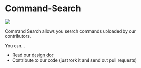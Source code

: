 # Command-Search

![](http://g.recordit.co/xJ9CiBjy1G.gif)

Command Search allows you search commands uploaded by our contributors.

You can...

- Read our [design doc](https://github.com/heronyang/command-search/wiki/Design-Doc)
- Contribute to our code (just fork it and send out pull requests)
